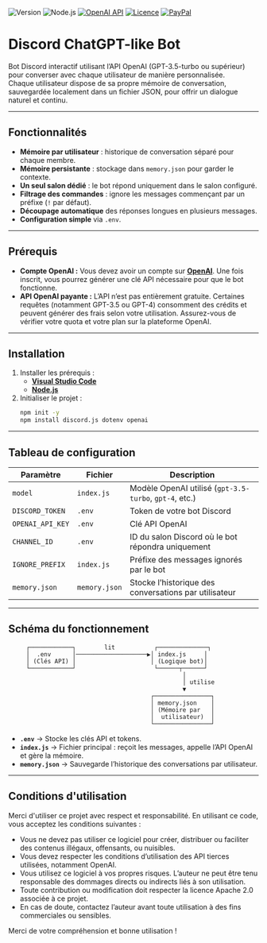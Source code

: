 ![Version](https://img.shields.io/badge/Version-1.0.0-blue)
![Node.js](https://img.shields.io/badge/Node.js->=18.0-brightgreen)
[![OpenAI API](https://img.shields.io/badge/OpenAI-API_required-red)](https://platform.openai.com)
[![Licence](https://img.shields.io/badge/License-Apache%202.0-green)](https://github.com/GhostPunishR/BotGPT/blob/main/LICENSE)
[![PayPal](https://img.shields.io/badge/PayPal-Soutenir-blue?logo=paypal)](https://www.paypal.me/MrUrbain)

# Discord ChatGPT-like Bot

Bot Discord interactif utilisant l’API OpenAI (GPT-3.5-turbo ou supérieur) pour converser avec chaque utilisateur de manière personnalisée.  
Chaque utilisateur dispose de sa propre mémoire de conversation, sauvegardée localement dans un fichier JSON, pour offrir un dialogue naturel et continu.

---

## Fonctionnalités

- **Mémoire par utilisateur** : historique de conversation séparé pour chaque membre.
- **Mémoire persistante** : stockage dans `memory.json` pour garder le contexte.
- **Un seul salon dédié** : le bot répond uniquement dans le salon configuré.
- **Filtrage des commandes** : ignore les messages commençant par un préfixe (`!` par défaut).
- **Découpage automatique** des réponses longues en plusieurs messages.
- **Configuration simple** via `.env`.

---

## Prérequis

- **Compte OpenAI :**
Vous devez avoir un compte sur **[OpenAI](https://platform.openai.com/docs/overview)**. Une fois inscrit, vous pourrez générer une clé API nécessaire pour que le bot fonctionne.
- **API OpenAI payante :**
L’API n’est pas entièrement gratuite. Certaines requêtes (notamment GPT-3.5 ou GPT-4) consomment des crédits et peuvent générer des frais selon votre utilisation. Assurez-vous de vérifier votre quota et votre plan sur la plateforme OpenAI.

---

## Installation

1. Installer les prérequis :
   - **[Visual Studio Code](https://code.visualstudio.com/)**
   - **[Node.js](https://nodejs.org/fr)**
2. Initialiser le projet :
   ```bash
   npm init -y
   npm install discord.js dotenv openai
   ```

---

## Tableau de configuration

| Paramètre                | Fichier        | Description |
|--------------------------|---------------|-------------|
| `model`                  | `index.js`    | Modèle OpenAI utilisé (`gpt-3.5-turbo`, `gpt-4`, etc.) |
| `DISCORD_TOKEN`          | `.env`        | Token de votre bot Discord |
| `OPENAI_API_KEY`         | `.env`        | Clé API OpenAI |
| `CHANNEL_ID`             | `.env`        | ID du salon Discord où le bot répondra uniquement |
| `IGNORE_PREFIX`          | `index.js`    | Préfixe des messages ignorés par le bot |
| `memory.json`            | `memory.json` | Stocke l’historique des conversations par utilisateur |

---

## Schéma du fonctionnement

```
     ┌────────────┐        lit           ┌──────────────┐
     │  .env      │────────────────────▶│ index.js     │
     │ (Clés API) │                     │ (Logique bot)│
     └────────────┘                      └──────┬──────┘
                                                 │
                                                 │ utilise
                                                 ▼
                                        ┌────────────────┐
                                        │ memory.json    │
                                        │ (Mémoire par   │
                                        │  utilisateur)  │
                                        └────────────────┘
```

- **`.env`** → Stocke les clés API et tokens.
- **`index.js`** → Fichier principal : reçoit les messages, appelle l’API OpenAI et gère la mémoire.
- **`memory.json`** → Sauvegarde l’historique des conversations par utilisateur.

---

## Conditions d'utilisation

Merci d'utiliser ce projet avec respect et responsabilité. En utilisant ce code, vous acceptez les conditions suivantes :

- Vous ne devez pas utiliser ce logiciel pour créer, distribuer ou faciliter des contenus illégaux, offensants, ou nuisibles.
- Vous devez respecter les conditions d’utilisation des API tierces utilisées, notamment OpenAI.
- Vous utilisez ce logiciel à vos propres risques. L’auteur ne peut être tenu responsable des dommages directs ou indirects liés à son utilisation.
- Toute contribution ou modification doit respecter la licence Apache 2.0 associée à ce projet.
- En cas de doute, contactez l’auteur avant toute utilisation à des fins commerciales ou sensibles.

Merci de votre compréhension et bonne utilisation !
